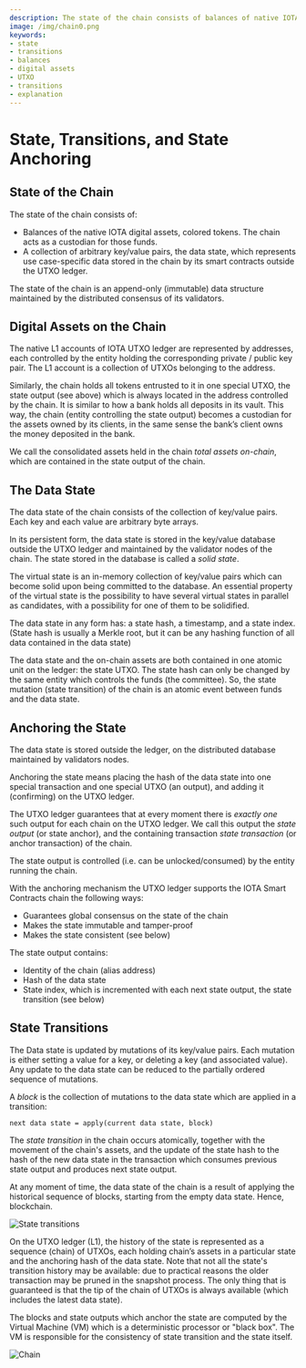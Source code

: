 ```yaml
---
description: The state of the chain consists of balances of native IOTA digital assets and a collection of key/value pairs which represents use case-specific data stored in the chain by its smart contracts outside the UTXO ledger. 
image: /img/chain0.png
keywords:
- state
- transitions
- balances
- digital assets
- UTXO
- transitions
- explanation
---
```

# State, Transitions, and State Anchoring

## State of the Chain

The state of the chain consists of:

- Balances of the native IOTA digital assets, colored tokens. The chain acts as a custodian for those funds.
- A collection of arbitrary key/value pairs, the data state, which represents use case-specific data stored in the chain by its smart contracts outside the UTXO ledger.

The state of the chain is an append-only (immutable) data structure maintained by the distributed consensus of its validators.

## Digital Assets on the Chain

The native L1 accounts of IOTA UTXO ledger are represented by addresses, each controlled by the entity holding the corresponding private / public key pair. The L1 account is a collection of UTXOs belonging to the address.

Similarly, the chain holds all tokens entrusted to it in one special UTXO, the state output (see above) which is always located in the address controlled by the chain.
It is similar to how a bank holds all deposits in its vault. This way, the chain (entity controlling the state output) becomes a custodian for the assets owned by its clients, in the same sense the bank’s client owns the money deposited in the bank.

We call the consolidated assets held in the chain _total assets on-chain_, which are contained in the state output of the chain.

## The Data State

The data state of the chain consists of the collection of key/value pairs. Each key and each value are arbitrary byte arrays.

In its persistent form, the data state is stored in the key/value database outside the UTXO ledger and maintained by the validator nodes of the chain.
The state stored in the database is called a _solid state_.

The virtual state is an in-memory collection of key/value pairs which can become solid upon being committed to the database. An essential property of the virtual state is the possibility to have several virtual states in parallel as candidates, with a possibility for one of them to be solidified.

The data state in any form has: a state hash, a timestamp, and a state index.
(State hash is usually a Merkle root, but it can be any hashing function of all data contained in the data state)

The data state and the on-chain assets are both contained in one atomic unit on the ledger: the state UTXO. The state hash can only be changed by the same entity which controls the funds (the committee). So, the state mutation (state transition) of the chain is an atomic event between funds and the data state.

## Anchoring the State

The data state is stored outside the ledger, on the distributed database maintained by validators nodes.

Anchoring the state means placing the hash of the data state into one special transaction and one special UTXO (an output), and adding it (confirming) on the UTXO ledger.

The UTXO ledger guarantees that at every moment there is *exactly one* such output for each chain on the UTXO ledger. We call this output the *state output* (or state anchor), and the containing transaction *state transaction* (or anchor transaction) of the chain.

The state output is controlled (i.e. can be unlocked/consumed) by the entity running the chain.

With the anchoring mechanism the UTXO ledger supports the IOTA Smart Contracts chain the following ways:

- Guarantees global consensus on the state of the chain
- Makes the state immutable and tamper-proof
- Makes the state consistent (see below)

The state output contains:

- Identity of the chain (alias address)
- Hash of the data state
- State index, which is incremented with each next state output, the state transition (see below)

## State Transitions

The Data state is updated by mutations of its key/value pairs. Each mutation is either setting a value for a key, or deleting a key (and associated value). Any update to the data state can be reduced to the partially ordered sequence of mutations.

A *block* is the collection of mutations to the data state which are applied in a transition:

```
next data state = apply(current data state, block)
```

The *state transition* in the chain occurs atomically, together with the movement of the chain's assets, and the update of the state hash to the hash of the new data state in the transaction which consumes previous state output and produces next state output.

At any moment of time, the data state of the chain is a result of applying the historical sequence of blocks, starting from the empty data state. Hence, blockchain.

![State transitions](/img/chain0.png)

On the UTXO ledger (L1), the history of the state is represented as a sequence (chain) of UTXOs, each holding chain’s assets in a particular state and the anchoring hash of the data state. Note that not all the state's transition history may be available: due to practical reasons the older transaction may be pruned in the snapshot process. The only thing that is guaranteed is that the tip of the chain of UTXOs is always available (which includes the latest data state).

The blocks and state outputs which anchor the state are computed by the Virtual Machine (VM) which is a deterministic processor or "black box". The VM is responsible for the consistency of state transition and the state itself.

![Chain](/img/chain1.png)
